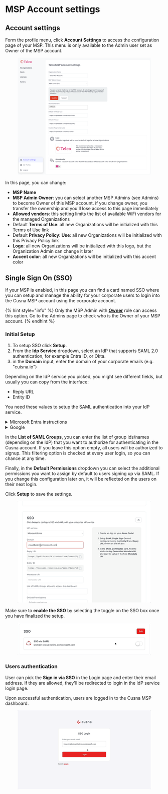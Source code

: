 # MSP Account settings

## Account settings

Form the profile menu, click **Account Settings** to access the configuration page of your MSP. This menu is only available to the Admin user set as Owner of the MSP account.

<figure><img src="../.gitbook/assets/image (291).png" alt=""><figcaption></figcaption></figure>

In this page, you can change:

* **MSP Name**
* **MSP Admin Owner**: you can select another MSP Admins (see Admins) to become Owner of this MSP account. if you change owner, you transfer the ownership and you'll lose access to this page immediately
* **Allowed vendors**: this setting limits the list of available WiFi vendors for the managed Organizations &#x20;
* Default **Terms of Use**: all new Organizations will be initialized with this Terms of Use link
* Default **Privacy Policy**: **Use**: all new Organizations will be initialized with this Privacy Policy link
* **Logo**: all new Organizations will be initialized with this logo, but the Organization Admin can change it later
* **Accent color**:  all new Organizations will be initialized with this accent color



## Single Sign On (SSO)

If your MSP is enabled, in this page you can find a card named SSO where you can setup and manage the ability for your corporate users to login into the Cusna MSP account using the corporate account.

{% hint style="info" %}
Only the MSP Admin with [**Owner**](https://www.cusna.io/app?page=alladmins\&tab=list) role can access this option. Go to the Admins page to check who is the Owner of your MSP account.
{% endhint %}

### Initial Setup

1. To setup SSO click **Setup**.
2. From the **Idp Service** dropdown, select an IdP that supports SAML 2.0 authentication, for example Entra ID, or Okta.
3. in the **Domain** input, enter the domain of your corporate emails (e.g. "cuisna.io")

Depending on the IdP service you picked, you might see different fields, but usually you can copy from the interface:

* Reply URL
* Entity ID

You need these values to setup the SAML authentication into your IdP service.

<details>

<summary>Microsoft Entra instructions</summary>

* Log in to Microsoft Azure in a new browser tab, click **Enterprise applications** > **New application**.

-   Click **Create your own application**, enter a name for the application, select **Integrate any other application you don't find in the gallery (Non-gallery)** and click **Create**.\


    <div align="left"><figure><img src="../.gitbook/assets/image (150).png" alt="" width="375"><figcaption></figcaption></figure></div>

*   Click **Assign users and group** to define which Users or User groups can login with this application. You can assign individual users or groups of users.\


    <figure><img src="../.gitbook/assets/mceclip3.png" alt=""><figcaption></figcaption></figure>

    Once done with the assignment, go back to the main page of the app.\


-   Click **Single sign on** on the sidebar, select **SAML.**\
    The page **Set up Single Sign-On with SAML** appears.\
    \
    Click **Edit** in the "**Basic SAML Configuration**" card.  Enter the **Identifier (Entity ID)** and the **Reply URL** value provided in the Cloud4Wi Dashboard (see top of the page). Click Save.\
    \
    The value will be reflected in the related card.\
    \


    <figure><img src="../.gitbook/assets/mceclip5.png" alt=""><figcaption></figcaption></figure>

* Click **Edit** on the "**Attributes & Claims**" card. Default values are usually the correct ones, but make sure that :&#x20;
  1. claim name **Unique User Identifier** matches source attribute **user.userpincipalname**
  2. claim name **groups** matches source attribute **user.groups \[All]**\
     if you don't have this entry, click on the button "**+ Add a group claim**" and select **All groups** in the Group Claims dialog.
  3. claim name **emailaddress** matches source attribute **user.mail**
  4. claim name **givenname** matches source attribute **user.givenname**
  5. claim name **name** matches source attribute **user.name**
  6.  claim name **surname** matches source attribute **user.surname**\
      \


      <figure><img src="../.gitbook/assets/image (34).png" alt=""><figcaption></figcaption></figure>

-   Go back to the main screen **Set up Single Sign-On with SAML**. Find in the page the section SAML **Certificates**.  Find the attribute **App Federation Metadata Url** and copy its value in the Cusna setup panel in the filed **Metadata URI** \
    \


    <figure><img src="../.gitbook/assets/image (35).png" alt=""><figcaption></figcaption></figure>

    In Cusna, click **Setup**.

*   Ensure all users can sign on without the need to set up separate permissions in Entra ID. \
    Form the main page of the application,  go to the **Properties** page and select **No** for **Assignment required** and **Yes** to **Visible to users**.\


    <figure><img src="../.gitbook/assets/mceclip7.png" alt=""><figcaption></figcaption></figure>

</details>

<details>

<summary>Google</summary>

1.  Within your Google Workspace admin home page, click **Apps**.

    [![](https://support.purple.ai/hc/article_attachments/7330686191133)](https://support.purple.ai/hc/article_attachments/7330686191133)
2.  Click **Web and mobile apps**.

    [![](https://support.purple.ai/hc/article_attachments/7330715109149)](https://support.purple.ai/hc/article_attachments/7330715109149)
3.  Click **Add App** > **Add custom SAML app**.

    [![](https://support.purple.ai/hc/article_attachments/7330715136797)](https://support.purple.ai/hc/article_attachments/7330715136797)
4. Add an app name and icon (this displays to users when they sign in to WiFi via the Google Workspace login).
5. On the following page click **Download Metadata** to download the metadata XML file, as you need this information to enter into the Cusna portal. You can return to these details at any time.\
   \
   ![](../.gitbook/assets/image.png)
6.  In the following page, complete the Service provider details as follows:

    | ACS URL        | Enter the **Reply Url** value shown in the Cusna dashboard  |
    | -------------- | ----------------------------------------------------------- |
    | ACS entity     | Enter the **Entity ID** value shown in the Cusna dashboard. |
    | Name ID format | EMAIL                                                       |
    | Name ID        | Basic Information > Primary email                           |
7. Click **Continue** and and in the following page add any additional fields you want to pass to the portal. Common fields include First name and Last name, which should be passed as _firstName_, _lastName_ respectively.\
   In the **Group membership** card, select the Groups that you want to pass during the authentication; you can configure the groups names in the Cunsa porta to filter only the groups that you want to allow.\

8. To complete the set up, click **Finish**.

Form the main screen, click **View Details** form the **User Access** card.\
![](<../.gitbook/assets/image (358).png>)\
Make sure to set the **Service Status** to **On for everyone**. In alternative, you can set selective permissions to specific Groups or Organizational Units.

</details>

In the **List of SAML Groups**, you can enter the list of group ids/names (depending on the IdP) that you want to authorize for authenticating in the Cusna account. If you leave this option empty, all users will be authorized to signup. This filtering option is checked at every user login, so you can chance at any time.

Finally, in the **Default Permissions** dropdown you can select the additional permissions you want to assign by default to users signing up via SAML. If you change this configuration later on, it will be reflected on the users on their next login.&#x20;

Click **Setup** to save the settings.

<figure><img src="../.gitbook/assets/setupsso.gif" alt=""><figcaption></figcaption></figure>

Make sure to **enable the SSO** by selecting the toggle on the SSO box once you have finalized the setup.

<figure><img src="../.gitbook/assets/enable SSO.gif" alt=""><figcaption></figcaption></figure>

### Users authentication

User can pick the **Sign in via SSO** in the Login page and enter their email address. If they are allowed, they'll be redirected to login in the IdP service login page.

Upon successful authentication, users are logged in to the Cusna MSP dashboard.

<figure><img src="../.gitbook/assets/loginviasso.gif" alt=""><figcaption></figcaption></figure>

